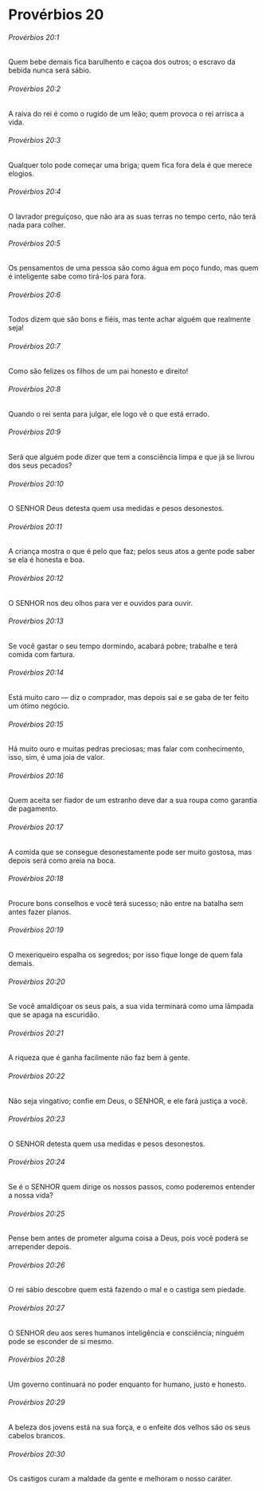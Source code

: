 # Provérbios 20

###### Provérbios 20:1

Quem bebe demais fica barulhento e caçoa dos outros; o escravo da bebida nunca será sábio.

###### Provérbios 20:2

A raiva do rei é como o rugido de um leão; quem provoca o rei arrisca a vida.

###### Provérbios 20:3

Qualquer tolo pode começar uma briga; quem fica fora dela é que merece elogios.

###### Provérbios 20:4

O lavrador preguiçoso, que não ara as suas terras no tempo certo, não terá nada para colher.

###### Provérbios 20:5

Os pensamentos de uma pessoa são como água em poço fundo, mas quem é inteligente sabe como tirá-los para fora.

###### Provérbios 20:6

Todos dizem que são bons e fiéis, mas tente achar alguém que realmente seja!

###### Provérbios 20:7

Como são felizes os filhos de um pai honesto e direito!

###### Provérbios 20:8

Quando o rei senta para julgar, ele logo vê o que está errado.

###### Provérbios 20:9

Será que alguém pode dizer que tem a consciência limpa e que já se livrou dos seus pecados?

###### Provérbios 20:10

O SENHOR Deus detesta quem usa medidas e pesos desonestos.

###### Provérbios 20:11

A criança mostra o que é pelo que faz; pelos seus atos a gente pode saber se ela é honesta e boa.

###### Provérbios 20:12

O SENHOR nos deu olhos para ver e ouvidos para ouvir.

###### Provérbios 20:13

Se você gastar o seu tempo dormindo, acabará pobre; trabalhe e terá comida com fartura.

###### Provérbios 20:14

Está muito caro — diz o comprador, mas depois sai e se gaba de ter feito um ótimo negócio.

###### Provérbios 20:15

Há muito ouro e muitas pedras preciosas; mas falar com conhecimento, isso, sim, é uma joia de valor.

###### Provérbios 20:16

Quem aceita ser fiador de um estranho deve dar a sua roupa como garantia de pagamento.

###### Provérbios 20:17

A comida que se consegue desonestamente pode ser muito gostosa, mas depois será como areia na boca.

###### Provérbios 20:18

Procure bons conselhos e você terá sucesso; não entre na batalha sem antes fazer planos.

###### Provérbios 20:19

O mexeriqueiro espalha os segredos; por isso fique longe de quem fala demais.

###### Provérbios 20:20

Se você amaldiçoar os seus pais, a sua vida terminará como uma lâmpada que se apaga na escuridão.

###### Provérbios 20:21

A riqueza que é ganha facilmente não faz bem à gente.

###### Provérbios 20:22

Não seja vingativo; confie em Deus, o SENHOR, e ele fará justiça a você.

###### Provérbios 20:23

O SENHOR detesta quem usa medidas e pesos desonestos.

###### Provérbios 20:24

Se é o SENHOR quem dirige os nossos passos, como poderemos entender a nossa vida?

###### Provérbios 20:25

Pense bem antes de prometer alguma coisa a Deus, pois você poderá se arrepender depois.

###### Provérbios 20:26

O rei sábio descobre quem está fazendo o mal e o castiga sem piedade.

###### Provérbios 20:27

O SENHOR deu aos seres humanos inteligência e consciência; ninguém pode se esconder de si mesmo.

###### Provérbios 20:28

Um governo continuará no poder enquanto for humano, justo e honesto.

###### Provérbios 20:29

A beleza dos jovens está na sua força, e o enfeite dos velhos são os seus cabelos brancos.

###### Provérbios 20:30

Os castigos curam a maldade da gente e melhoram o nosso caráter.

